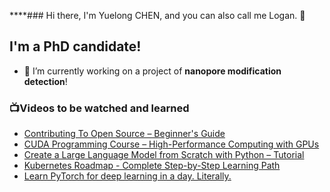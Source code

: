 ****### Hi there, I'm Yuelong CHEN, and you can also call me Logan. 👋


## I'm a PhD candidate!

- 🔭 I’m currently working on a project of **nanopore modification detection**!





### 📺Videos to be watched and learned
<!-- YOUTUBE-LIST:START -->
- [Contributing To Open Source – Beginner&#39;s Guide](https://www.youtube.com/watch?v=mklEhT_RLos)
- [CUDA Programming Course – High-Performance Computing with GPUs](https://www.youtube.com/watch?v=86FAWCzIe_4)
- [Create a Large Language Model from Scratch with Python – Tutorial](https://www.youtube.com/watch?v=UU1WVnMk4E8)
- [Kubernetes Roadmap - Complete Step-by-Step Learning Path](https://www.youtube.com/watch?v=S8eX0MxfnB4)
- [Learn PyTorch for deep learning in a day. Literally.](https://www.youtube.com/watch?v=Z_ikDlimN6A)
<!-- YOUTUBE-LIST:END -->





